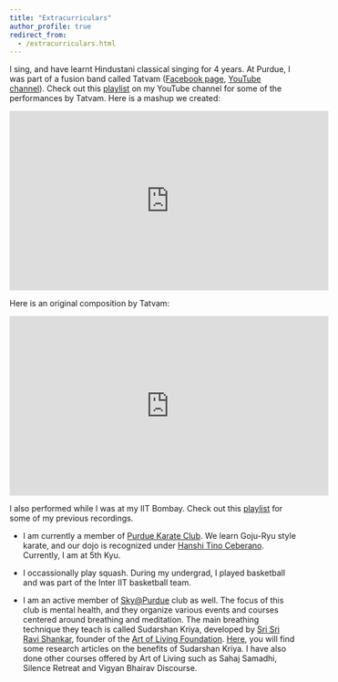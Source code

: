 ```yaml
---
title: "Extracurriculars"
author_profile: true
redirect_from: 
  - /extracurriculars.html
---
```


<!-- TODO 
I am interested in the fusion of Western music with Indian Classical music.
 My wonderful grandmother -  who played the
 <a href="https://en.wikipedia.org/wiki/Saraswati_veena">Veena</a> - and I had quite a blast making some fusion music.
For more, check out my <a href="https://www.youtube.com/user/krishnap2504">YouTube channel</a>.
-->



I sing, and have learnt Hindustani classical singing for 4 years. At Purdue, I was part of a fusion band called Tatvam (<a href="https://www.facebook.com/TatvamPurdue/">Facebook page</a>, <a href="https://www.youtube.com/channel/UCBlDeRAwAAP_SeVPqmVi_HQ">YouTube channel</a>). Check out this <a href="https://www.youtube.com/playlist?list=PLLpZ0h8WEPbwnDKhWJ_QUO6eF4m-cC1Rh">playlist</a> on my YouTube channel for some of the performances by Tatvam. Here is a mashup we created:   

<iframe width="560" height="315" src="https://www.youtube.com/embed/fOgxScOcfd4" frameborder="0" allow="accelerometer; autoplay; encrypted-media; gyroscope; picture-in-picture" allowfullscreen></iframe>

<br/>


Here is an original composition by Tatvam:  

<iframe width="560" height="315" src="https://www.youtube.com/embed/v6CDJq9tP1s" frameborder="0" allow="accelerometer; autoplay; encrypted-media; gyroscope; picture-in-picture" allowfullscreen></iframe>

<br/>

I also performed while I was at my IIT Bombay. Check out this <a href="https://www.youtube.com/playlist?list=PLLpZ0h8WEPbwACw-wThjfA_FNDyTm0a_1">playlist</a> for some of my previous recordings.  

* I am currently a member of <a href="https://web.ics.purdue.edu/~karate/">Purdue Karate Club</a>. We learn Goju-Ryu style karate, and our dojo is recognized under <a href="http://www.tinoceberano-igk.com.au/tag/goju-kai/">Hanshi Tino Ceberano</a>. Currently, I am at 5th Kyu.  

* I occassionally play squash. During my undergrad, I played basketball and was part of the Inter IIT basketball team.  

* I am an active member of <a href="https://www.boilerlink.purdue.edu/organization/yesplus">Sky@Purdue</a> club as well. The focus of this club is mental health, and they organize various events and courses centered around breathing and meditation. The main breathing technique they teach is called Sudarshan Kriya, developed by <a href="https://www.srisriravishankar.org/life/biography/">Sri Sri Ravi Shankar</a>, founder of the <a href="https://artofliving.org/">Art of Living Foundation</a>. <a href="https://www.artofliving.org/us-en/research-sudarshan-kriya">Here</a>, you will find some research articles on the benefits of Sudarshan Kriya. I have also done other courses offered by Art of Living such as Sahaj Samadhi, Silence Retreat and Vigyan Bhairav Discourse.
